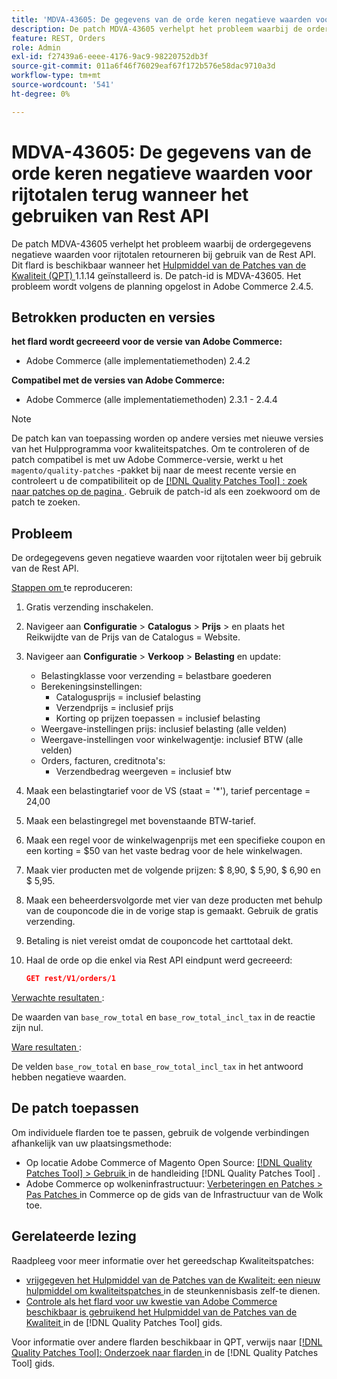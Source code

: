 ```yaml
---
title: 'MDVA-43605: De gegevens van de orde keren negatieve waarden voor rijtotalen terug wanneer het gebruiken van Rest API'
description: De patch MDVA-43605 verhelpt het probleem waarbij de ordergegevens negatieve waarden voor rijtotalen retourneren bij gebruik van de Rest API. Deze patch is beschikbaar wanneer [Quality Patches Tool (QPT)] (https://experienceleague.adobe.com/nl/docs/commerce-operations/tools/quality-patches-tool/quality-patches-tool-to-self-serve-quality-patches) 1.1.14 is geïnstalleerd. De patch-id is MDVA-43605. Het probleem wordt volgens de planning opgelost in Adobe Commerce 2.4.5.
feature: REST, Orders
role: Admin
exl-id: f27439a6-eeee-4176-9ac9-98220752db3f
source-git-commit: 011a6f46f76029eaf67f172b576e58dac9710a3d
workflow-type: tm+mt
source-wordcount: '541'
ht-degree: 0%

---
```


# MDVA-43605: De gegevens van de orde keren negatieve waarden voor rijtotalen terug wanneer het gebruiken van Rest API

De patch MDVA-43605 verhelpt het probleem waarbij de ordergegevens negatieve waarden voor rijtotalen retourneren bij gebruik van de Rest API. Dit flard is beschikbaar wanneer het [ Hulpmiddel van de Patches van de Kwaliteit (QPT) ](https://experienceleague.adobe.com/nl/docs/commerce-operations/tools/quality-patches-tool/quality-patches-tool-to-self-serve-quality-patches) 1.1.14 geïnstalleerd is. De patch-id is MDVA-43605. Het probleem wordt volgens de planning opgelost in Adobe Commerce 2.4.5.

## Betrokken producten en versies

**het flard wordt gecreeerd voor de versie van Adobe Commerce:**

* Adobe Commerce (alle implementatiemethoden) 2.4.2

**Compatibel met de versies van Adobe Commerce:**

* Adobe Commerce (alle implementatiemethoden) 2.3.1 - 2.4.4

>[!NOTE]
>
>De patch kan van toepassing worden op andere versies met nieuwe versies van het Hulpprogramma voor kwaliteitspatches. Om te controleren of de patch compatibel is met uw Adobe Commerce-versie, werkt u het `magento/quality-patches` -pakket bij naar de meest recente versie en controleert u de compatibiliteit op de [[!DNL Quality Patches Tool] : zoek naar patches op de pagina ](https://experienceleague.adobe.com/nl/docs/commerce-operations/tools/quality-patches-tool/quality-patches-tool-to-self-serve-quality-patches) . Gebruik de patch-id als een zoekwoord om de patch te zoeken.

## Probleem

De ordegegevens geven negatieve waarden voor rijtotalen weer bij gebruik van de Rest API.

<u> Stappen om </u> te reproduceren:

1. Gratis verzending inschakelen.
1. Navigeer aan **Configuratie** > **Catalogus** > **Prijs** > en plaats het Reikwijdte van de Prijs van de Catalogus = Website.
1. Navigeer aan **Configuratie** > **Verkoop** > **Belasting** en update:
   * Belastingklasse voor verzending = belastbare goederen
   * Berekeningsinstellingen:
      * Catalogusprijs = inclusief belasting
      * Verzendprijs = inclusief prijs
      * Korting op prijzen toepassen = inclusief belasting
   * Weergave-instellingen prijs: inclusief belasting (alle velden)
   * Weergave-instellingen voor winkelwagentje: inclusief BTW (alle velden)
   * Orders, facturen, creditnota&#39;s:
      * Verzendbedrag weergeven = inclusief btw
1. Maak een belastingtarief voor de VS (staat = &#39;*&#39;), tarief percentage = 24,00
1. Maak een belastingregel met bovenstaande BTW-tarief.
1. Maak een regel voor de winkelwagenprijs met een specifieke coupon en een korting = $50 van het vaste bedrag voor de hele winkelwagen.
1. Maak vier producten met de volgende prijzen: $ 8,90, $ 5,90, $ 6,90 en $ 5,95.
1. Maak een beheerdersvolgorde met vier van deze producten met behulp van de couponcode die in de vorige stap is gemaakt. Gebruik de gratis verzending.
1. Betaling is niet vereist omdat de couponcode het carttotaal dekt.
1. Haal de orde op die enkel via Rest API eindpunt werd gecreeerd:

   ```json
   GET rest/V1/orders/1
   ```

<u> Verwachte resultaten </u>:

De waarden van `base_row_total` en `base_row_total_incl_tax` in de reactie zijn nul.

<u> Ware resultaten </u>:

De velden `base_row_total` en `base_row_total_incl_tax` in het antwoord hebben negatieve waarden.

## De patch toepassen

Om individuele flarden toe te passen, gebruik de volgende verbindingen afhankelijk van uw plaatsingsmethode:

* Op locatie Adobe Commerce of Magento Open Source: [[!DNL Quality Patches Tool] > Gebruik ](/help/tools/quality-patches-tool/usage.md) in de handleiding [!DNL Quality Patches Tool] .
* Adobe Commerce op wolkeninfrastructuur: [ Verbeteringen en Patches > Pas Patches ](https://experienceleague.adobe.com/docs/commerce-cloud-service/user-guide/develop/upgrade/apply-patches.html?lang=nl-NL) in Commerce op de gids van de Infrastructuur van de Wolk toe.

## Gerelateerde lezing

Raadpleeg voor meer informatie over het gereedschap Kwaliteitspatches:

* [ vrijgegeven het Hulpmiddel van de Patches van de Kwaliteit: een nieuw hulpmiddel om kwaliteitspatches ](https://experienceleague.adobe.com/nl/docs/commerce-operations/tools/quality-patches-tool/quality-patches-tool-to-self-serve-quality-patches) in de steunkennisbasis zelf-te dienen.
* [ Controle als het flard voor uw kwestie van Adobe Commerce beschikbaar is gebruikend het Hulpmiddel van de Patches van de Kwaliteit ](/help/tools/quality-patches-tool/patches-available-in-qpt/check-patch-for-magento-issue-with-magento-quality-patches.md) in de [!DNL Quality Patches Tool] gids.

Voor informatie over andere flarden beschikbaar in QPT, verwijs naar [[!DNL Quality Patches Tool]: Onderzoek naar flarden ](https://experienceleague.adobe.com/tools/commerce-quality-patches/index.html?lang=nl-NL) in de [!DNL Quality Patches Tool] gids.
